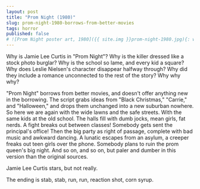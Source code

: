 ```yaml
---
layout: post
title: "Prom Night (1980)"
slug: prom-night-1980-borrows-from-better-movies
tags: horror
published: false
# ![Prom Night poster art, 1980]({{ site.img }}prom-night-1980.jpg){: width="220" .top .right .tilt .pull }
---
```

Why is Jamie Lee Curtis in "Prom Night"? Why is the killer dressed like a stock photo burglar? Why is the school so lame, and every kid a square? Why does Leslie Nielsen's character disappear halfway through? Why did they include a romance unconnected to the rest of the story? Why why why?<!--more-->

 "Prom Night" borrows from better movies, and doesn't offer anything new in the borrowing. The script grabs ideas from "Black Christmas," "Carrie," and "Halloween," and drops them unchanged into a new suburban nowhere. So here we are again with the wide lawns and the safe streets. With the same kids at the old school. The halls fill with dumb jocks, mean girls, fat nerds. A fight breaks out between classes! Somebody gets sent the principal's office! Then the big party as right of passage, complete with bad music and awkward dancing. A lunatic escapes from an asylum, a creeper freaks out teen girls over the phone. Somebody plans to ruin the prom queen's big night. And so on, and so on, but paler and dumber in this version than the original sources.

Jamie Lee Curtis stars, but not really.

The ending is stab, stab, run, run, reaction shot, corn syrup.
